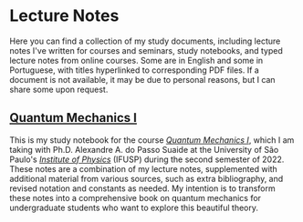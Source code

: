 # Lecture Notes

Here you can find a collection of my study documents, including lecture notes I've written for courses and seminars, study notebooks, and typed lecture notes from online courses. Some are in English and some in Portuguese, with titles hyperlinked to corresponding PDF files. If a document is not available, it may be due to personal reasons, but I can share some upon request.

## [Quantum Mechanics I](https://jimeens.github.io/blob/main/mynotes/Quantum%20Mechanics%20I.pdf)

This is my study notebook for the course [*Quantum Mechanics I*](https://uspdigital.usp.br/jupiterweb/obterDisciplina?sgldis=4302403), which I am taking with Ph.D. Alexandre A. do Passo Suaide at the University of São Paulo's [*Institute of Physics*](portal.if.usp.br/) (IFUSP) during the second semester of 2022. These notes are a combination of my lecture notes, supplemented with additional material from various sources, such as extra bibliography, and revised notation and constants as needed. My intention is to transform these notes into a comprehensive book on quantum mechanics for undergraduate students who want to explore this beautiful theory.
